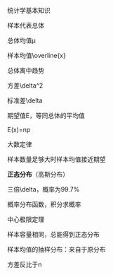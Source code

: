 统计学基本知识



样本代表总体

总体均值μ

样本均值\overline{x}

总体离中趋势

方差\delta^2

标准差\delta

期望值E，等同总体的平均值

E(x)=np

大数定律

样本数量足够大时样本均值接近期望

**正态分布**（高斯分布）

三倍\delta，概率为99.7%

概率分布函数，积分求概率

中心极限定理

样本容量相同，总能得到正态分布

样本均值的抽样分布：来自于原分布

方差反比于n
